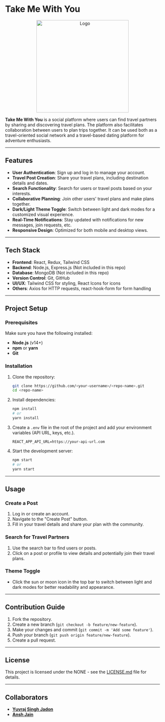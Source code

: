 # Take Me With You
<p align="center">
  <img src="https://github.com/user-attachments/assets/89d6cd3d-83a6-4bd6-94fc-e00c18c8a6a6" alt="Logo" width="300" height="auto">
</p>


**Take Me With You** is a social platform where users can find travel partners by sharing and discovering travel plans. The platform also facilitates collaboration between users to plan trips together. It can be used both as a travel-oriented social network and a travel-based dating platform for adventure enthusiasts.

---

## Features

- **User Authentication**: Sign up and log in to manage your account.
- **Travel Post Creation**: Share your travel plans, including destination details and dates.
- **Search Functionality**: Search for users or travel posts based on your interests.
- **Collaborative Planning**: Join other users' travel plans and make plans together.
- **Dark/Light Theme Toggle**: Switch between light and dark modes for a customized visual experience.
- **Real-Time Notifications**: Stay updated with notifications for new messages, join requests, etc.
- **Responsive Design**: Optimized for both mobile and desktop views.

---

## Tech Stack

- **Frontend**: React, Redux, Tailwind CSS
- **Backend**: Node.js, Express.js (Not included in this repo)
- **Database**: MongoDB (Not included in this repo)
- **Version Control**: Git, GitHub
- **UI/UX**: Tailwind CSS for styling, React Icons for icons
- **Others**: Axios for HTTP requests, react-hook-form for form handling

---

## Project Setup

### Prerequisites

Make sure you have the following installed:

- **Node.js** (v14+)
- **npm** or **yarn**
- **Git**

### Installation

1. Clone the repository:

   ```bash
   git clone https://github.com/<your-username>/<repo-name>.git
   cd <repo-name>
   ```

2. Install dependencies:

   ```bash
   npm install
   # or
   yarn install
   ```

3. Create a `.env` file in the root of the project and add your environment variables (API URL, keys, etc.).

   ```
   REACT_APP_API_URL=https://your-api-url.com
   ```

4. Start the development server:

   ```bash
   npm start
   # or
   yarn start
   ```

---

## Usage

### Create a Post

1. Log in or create an account.
2. Navigate to the "Create Post" button.
3. Fill in your travel details and share your plan with the community.

### Search for Travel Partners

1. Use the search bar to find users or posts.
2. Click on a post or profile to view details and potentially join their travel plans.

### Theme Toggle

- Click the sun or moon icon in the top bar to switch between light and dark modes for better readability and appearance.

---

## Contribution Guide

1. Fork the repository.
2. Create a new branch (`git checkout -b feature/new-feature`).
3. Make your changes and commit (`git commit -m 'Add some feature'`).
4. Push your branch (`git push origin feature/new-feature`).
5. Create a pull request.

---

## License

This project is licensed under the NONE - see the [LICENSE.md](LICENSE.md) file for details.

---

## Collaborators

- [**Yuvraj Singh Jadon**](https://github.com/YuvrajSinghJadon)
- [**Ansh Jain**](https://github.com/alwaysAnsh)
